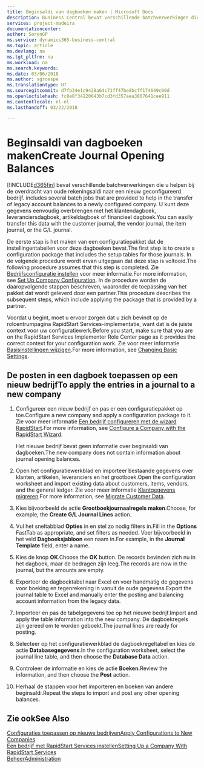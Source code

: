 ```yaml
---
title: Beginsaldi van dagboeken maken | Microsoft Docs
description: Business Central bevat verschillende batchverwerkingen die u helpen bij de overdracht van oude rekeningsaldi naar een nieuw geconfigureerd bedrijf. U kunt deze gegevens gemakkelijk overbrengen met dagboekboekingen.
services: project-madeira
documentationcenter: 
author: SorenGP
ms.service: dynamics365-business-central
ms.topic: article
ms.devlang: na
ms.tgt_pltfrm: na
ms.workload: na
ms.search.keywords: 
ms.date: 03/06/2018
ms.author: sgroespe
ms.translationtype: HT
ms.sourcegitcommit: d7fb34e1c9428a64c71ff47be8bcff174649c00d
ms.openlocfilehash: fc8e8f34220643b7cd3fd357aea3807641cee911
ms.contentlocale: nl-nl
ms.lasthandoff: 03/22/2018

---
```

# <a name="create-journal-opening-balances"></a><span data-ttu-id="43fa0-104">Beginsaldi van dagboeken maken</span><span class="sxs-lookup"><span data-stu-id="43fa0-104">Create Journal Opening Balances</span></span>
[!INCLUDE[d365fin](includes/d365fin_md.md)]<span data-ttu-id="43fa0-105"> bevat verschillende batchverwerkingen die u helpen bij de overdracht van oude rekeningsaldi naar een nieuw geconfigureerd bedrijf.</span><span class="sxs-lookup"><span data-stu-id="43fa0-105"> includes several batch jobs that are provided to help in the transfer of legacy account balances to a newly configured company.</span></span> <span data-ttu-id="43fa0-106">U kunt deze gegevens eenvoudig overbrengen met het klantendagboek, leveranciersdagboek, artikeldagboek of financieel dagboek.</span><span class="sxs-lookup"><span data-stu-id="43fa0-106">You can easily transfer this data with the customer journal, the vendor journal, the item journal, or the G/L journal.</span></span>

<span data-ttu-id="43fa0-107">De eerste stap is het maken van een configuratiepakket dat de instellingentabellen voor deze dagboeken bevat.</span><span class="sxs-lookup"><span data-stu-id="43fa0-107">The first step is to create a configuration package that includes the setup tables for those journals.</span></span> <span data-ttu-id="43fa0-108">In de volgende procedure wordt ervan uitgegaan dat deze stap is voltooid.</span><span class="sxs-lookup"><span data-stu-id="43fa0-108">The following procedure assumes that this step is completed.</span></span> <span data-ttu-id="43fa0-109">Zie [Bedrijfsconfiguratie instellen](admin-set-up-company-configuration.md) voor meer informatie.</span><span class="sxs-lookup"><span data-stu-id="43fa0-109">For more information, see [Set Up Company Configuration](admin-set-up-company-configuration.md).</span></span> <span data-ttu-id="43fa0-110">In de procedure worden de daaropvolgende stappen beschreven, waaronder de toepassing van het pakket dat wordt geleverd door een partner.</span><span class="sxs-lookup"><span data-stu-id="43fa0-110">This procedure describes the subsequent steps, which include applying the package that is provided by a partner.</span></span>  

<span data-ttu-id="43fa0-111">Voordat u begint, moet u ervoor zorgen dat u zich bevindt op de rolcentrumpagina RapidStart Services-implementatie, want dat is de juiste context voor uw configuratiewerk.</span><span class="sxs-lookup"><span data-stu-id="43fa0-111">Before you start, make sure that you are on the RapidStart Services Implementer Role Center page as it provides the correct context for your configuration work.</span></span> <span data-ttu-id="43fa0-112">Zie voor meer informatie [Basisinstellingen wijzigen](ui-change-basic-settings.md).</span><span class="sxs-lookup"><span data-stu-id="43fa0-112">For more information, see [Changing Basic Settings](ui-change-basic-settings.md).</span></span>

## <a name="to-apply-the-entries-in-a-journal-to-a-new-company"></a><span data-ttu-id="43fa0-113">De posten in een dagboek toepassen op een nieuw bedrijf</span><span class="sxs-lookup"><span data-stu-id="43fa0-113">To apply the entries in a journal to a new company</span></span>  
1. <span data-ttu-id="43fa0-114">Configureer een nieuw bedrijf en pas er een configuratiepakket op toe.</span><span class="sxs-lookup"><span data-stu-id="43fa0-114">Configure a new company and apply a configuration package to it.</span></span> <span data-ttu-id="43fa0-115">Zie voor meer informatie [Een bedrijf configureren met de wizard RapidStart](admin-how-to-configure-a-company-with-the-rapidstart-wizard.md).</span><span class="sxs-lookup"><span data-stu-id="43fa0-115">For more information, see [Configure a Company with the RapidStart Wizard](admin-how-to-configure-a-company-with-the-rapidstart-wizard.md).</span></span>  

    <span data-ttu-id="43fa0-116">Het nieuwe bedrijf bevat geen informatie over beginsaldi van dagboeken.</span><span class="sxs-lookup"><span data-stu-id="43fa0-116">The new company does not contain information about journal opening balances.</span></span>  

2. <span data-ttu-id="43fa0-117">Open het configuratiewerkblad en importeer bestaande gegevens over klanten, artikelen, leveranciers en het grootboek.</span><span class="sxs-lookup"><span data-stu-id="43fa0-117">Open the configuration worksheet and import existing data about customers, items, vendors, and the general ledger.</span></span> <span data-ttu-id="43fa0-118">Zie voor meer informatie [Klantgegevens migreren](admin-migrate-customer-data.md).</span><span class="sxs-lookup"><span data-stu-id="43fa0-118">For more information, see [Migrate Customer Data](admin-migrate-customer-data.md).</span></span>  
3. <span data-ttu-id="43fa0-119">Kies bijvoorbeeld de actie **Grootboekjournaalregels maken**.</span><span class="sxs-lookup"><span data-stu-id="43fa0-119">Choose, for example, the **Create G/L Journal Lines** action.</span></span>  
4. <span data-ttu-id="43fa0-120">Vul het sneltabblad **Opties** in en stel zo nodig filters in.</span><span class="sxs-lookup"><span data-stu-id="43fa0-120">Fill in the **Options** FastTab as appropriate, and set filters as needed.</span></span> <span data-ttu-id="43fa0-121">Voer bijvoorbeeld in het veld **Dagboeksjabloon** een naam in.</span><span class="sxs-lookup"><span data-stu-id="43fa0-121">For example, in the **Journal Template** field, enter a name.</span></span>  
5. <span data-ttu-id="43fa0-122">Kies de knop **OK**.</span><span class="sxs-lookup"><span data-stu-id="43fa0-122">Choose the **OK** button.</span></span> <span data-ttu-id="43fa0-123">De records bevinden zich nu in het dagboek, maar de bedragen zijn leeg.</span><span class="sxs-lookup"><span data-stu-id="43fa0-123">The records are now in the journal, but the amounts are empty.</span></span>  
6. <span data-ttu-id="43fa0-124">Exporteer de dagboektabel naar Excel en voer handmatig de gegevens voor boeking en tegenrekening in vanuit de oude gegevens.</span><span class="sxs-lookup"><span data-stu-id="43fa0-124">Export the journal table to Excel and manually enter the posting and balancing account information from the legacy data.</span></span>
7. <span data-ttu-id="43fa0-125">Importeer en pas de tabelgegevens toe op het nieuwe bedrijf.</span><span class="sxs-lookup"><span data-stu-id="43fa0-125">Import and apply the table information into the new company.</span></span> <span data-ttu-id="43fa0-126">De dagboekregels zijn gereed om te worden geboekt.</span><span class="sxs-lookup"><span data-stu-id="43fa0-126">The journal lines are ready for posting.</span></span>  
8. <span data-ttu-id="43fa0-127">Selecteer op het configuratiewerkblad de dagboekregeltabel en kies de actie **Databasegegevens**.</span><span class="sxs-lookup"><span data-stu-id="43fa0-127">In the configuration worksheet, select the journal line table, and then choose the **Database Data** action.</span></span>  
9. <span data-ttu-id="43fa0-128">Controleer de informatie en kies de actie **Boeken**.</span><span class="sxs-lookup"><span data-stu-id="43fa0-128">Review the information, and then choose the **Post** action.</span></span>  
10. <span data-ttu-id="43fa0-129">Herhaal de stappen voor het importeren en boeken van andere beginsaldi.</span><span class="sxs-lookup"><span data-stu-id="43fa0-129">Repeat the steps to import and post any other opening balances.</span></span>  

## <a name="see-also"></a><span data-ttu-id="43fa0-130">Zie ook</span><span class="sxs-lookup"><span data-stu-id="43fa0-130">See Also</span></span>  
[<span data-ttu-id="43fa0-131">Configuraties toepassen op nieuwe bedrijven</span><span class="sxs-lookup"><span data-stu-id="43fa0-131">Apply Configurations to New Companies</span></span>](admin-apply-configuration-to-new-companies.md)  
[<span data-ttu-id="43fa0-132">Een bedrijf met RapidStart Services instellen</span><span class="sxs-lookup"><span data-stu-id="43fa0-132">Setting Up a Company With RapidStart Services</span></span>](admin-set-up-a-company-with-rapidstart.md)  
[<span data-ttu-id="43fa0-133">Beheer</span><span class="sxs-lookup"><span data-stu-id="43fa0-133">Administration</span></span>](admin-setup-and-administration.md)

